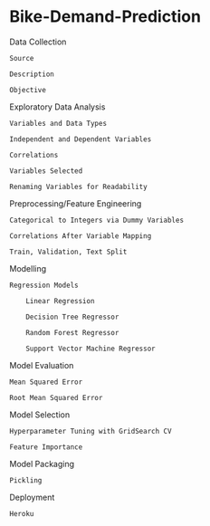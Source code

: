 # Bike-Demand-Prediction

Data Collection

    Source

    Description

    Objective

Exploratory Data Analysis

    Variables and Data Types

    Independent and Dependent Variables

    Correlations

    Variables Selected

    Renaming Variables for Readability

Preprocessing/Feature Engineering

    Categorical to Integers via Dummy Variables

    Correlations After Variable Mapping

    Train, Validation, Text Split

Modelling

    Regression Models

        Linear Regression

        Decision Tree Regressor

        Random Forest Regressor

        Support Vector Machine Regressor

Model Evaluation

    Mean Squared Error

    Root Mean Squared Error

Model Selection

    Hyperparameter Tuning with GridSearch CV

    Feature Importance

Model Packaging

    Pickling

Deployment

    Heroku
